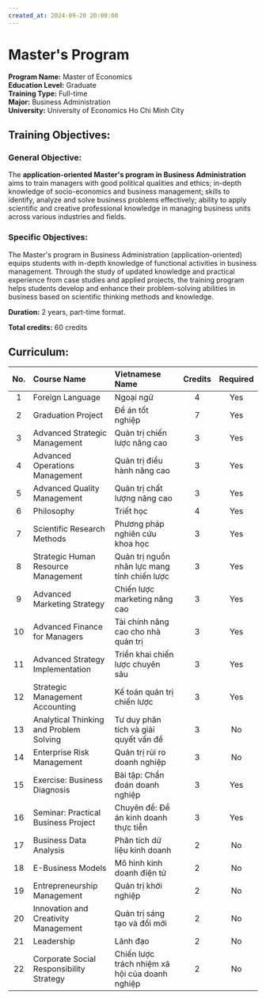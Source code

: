 ```yaml
---
created_at: 2024-09-20 20:00:00
---
```


# Master's Program

**Program Name:** Master of Economics  
**Education Level:** Graduate  
**Training Type:** Full-time  
**Major:** Business Administration  
**University:** University of Economics Ho Chi Minh City

## Training Objectives:

### General Objective:

The **application-oriented Master's program in Business Administration** aims to train managers with good political qualities and ethics; in-depth knowledge of socio-economics and business management; skills to identify, analyze and solve business problems effectively; ability to apply scientific and creative professional knowledge in managing business units across various industries and fields.

### Specific Objectives:

The Master's program in Business Administration (application-oriented) equips students with in-depth knowledge of functional activities in business management. Through the study of updated knowledge and practical experience from case studies and applied projects, the training program helps students develop and enhance their problem-solving abilities in business based on scientific thinking methods and knowledge.

**Duration:** 2 years, part-time format.

**Total credits:** 60 credits

## Curriculum:

| No. | Course Name                              | Vietnamese Name                                | Credits | Required |
| :-: | :--------------------------------------- | :--------------------------------------------- | :-----: | :------: |
|  1  | Foreign Language                         | Ngoại ngữ                                      |    4    |   Yes    |
|  2  | Graduation Project                       | Đề án tốt nghiệp                               |    7    |   Yes    |
|  3  | Advanced Strategic Management            | Quản trị chiến lược nâng cao                   |    3    |   Yes    |
|  4  | Advanced Operations Management           | Quản trị điều hành nâng cao                    |    3    |   Yes    |
|  5  | Advanced Quality Management              | Quản trị chất lượng nâng cao                   |    3    |   Yes    |
|  6  | Philosophy                               | Triết học                                      |    4    |   Yes    |
|  7  | Scientific Research Methods              | Phương pháp nghiên cứu khoa học                |    3    |   Yes    |
|  8  | Strategic Human Resource Management      | Quản trị nguồn nhân lực mang tính chiến lược   |    3    |   Yes    |
|  9  | Advanced Marketing Strategy              | Chiến lược marketing nâng cao                  |    3    |   Yes    |
| 10  | Advanced Finance for Managers            | Tài chính nâng cao cho nhà quản trị            |    3    |   Yes    |
| 11  | Advanced Strategy Implementation         | Triển khai chiến lược chuyên sâu               |    3    |   Yes    |
| 12  | Strategic Management Accounting          | Kế toán quản trị chiến lược                    |    3    |   Yes    |
| 13  | Analytical Thinking and Problem Solving  | Tư duy phân tích và giải quyết vấn đề          |    3    |    No    |
| 14  | Enterprise Risk Management               | Quản trị rủi ro doanh nghiệp                   |    3    |    No    |
| 15  | Exercise: Business Diagnosis             | Bài tập: Chẩn đoán doanh nghiệp                |    3    |   Yes    |
| 16  | Seminar: Practical Business Project      | Chuyên đề: Đề án kinh doanh thực tiễn          |    3    |   Yes    |
| 17  | Business Data Analysis                   | Phân tích dữ liệu kinh doanh                   |    2    |    No    |
| 18  | E-Business Models                        | Mô hình kinh doanh điện tử                     |    2    |    No    |
| 19  | Entrepreneurship Management              | Quản trị khởi nghiệp                           |    2    |    No    |
| 20  | Innovation and Creativity Management     | Quản trị sáng tạo và đổi mới                   |    2    |    No    |
| 21  | Leadership                               | Lãnh đạo                                       |    2    |    No    |
| 22  | Corporate Social Responsibility Strategy | Chiến lược trách nhiệm xã hội của doanh nghiệp |    2    |    No    |
